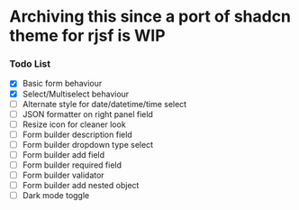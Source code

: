 # Archiving this since a port of shadcn theme for rjsf is WIP

### Todo List
- [x] Basic form behaviour
- [x] Select/Multiselect behaviour
- [ ] Alternate style for date/datetime/time select
- [ ] JSON formatter on right panel field
- [ ] Resize icon for cleaner look
- [ ] Form builder description field
- [ ] Form builder dropdown type select
- [ ] Form builder add field
- [ ] Form builder required field
- [ ] Form builder validator
- [ ] Form builder add nested object
- [ ] Dark mode toggle
